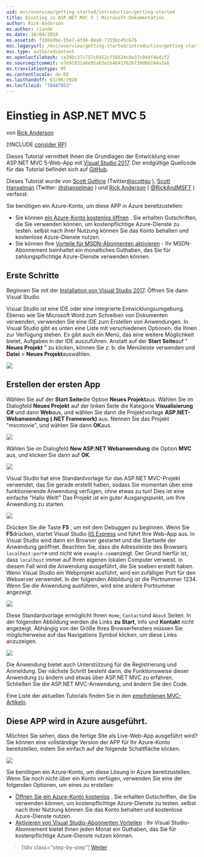 ```yaml
---
uid: mvc/overview/getting-started/introduction/getting-started
title: Einstieg in ASP.NET MVC 5 | Microsoft-Dokumentation
author: Rick-Anderson
ms.author: riande
ms.date: 10/04/2018
ms.assetid: f3d8adbe-55e7-4fd4-84a8-7155bc45c676
msc.legacyurl: /mvc/overview/getting-started/introduction/getting-started
msc.type: authoredcontent
ms.openlocfilehash: ca39bc37c757c0452cf56624c8e37c04df4b41f2
ms.sourcegitcommit: e7e91932a6e91a63e2e46417626f39d6b244a3ab
ms.translationtype: MT
ms.contentlocale: de-DE
ms.lasthandoff: 03/06/2020
ms.locfileid: "78487953"
---
```

# <a name="getting-started-with-aspnet-mvc-5"></a>Einstieg in ASP.NET MVC 5

von [Rick Anderson](https://twitter.com/RickAndMSFT)

[!INCLUDE [consider RP](../../../../includes/razor.md)]

Dieses Tutorial vermittelt Ihnen die Grundlagen der Entwicklung einer ASP.NET MVC 5-Web-App mit [Visual Studio 2017](https://visualstudio.microsoft.com/downloads/?utm_medium=microsoft&utm_source=docs.microsoft.com&utm_campaign=button+cta&utm_content=download+vs2017). Der endgültige Quellcode für das Tutorial befindet sich auf [GitHub](https://github.com/dotnet/AspNetDocs/tree/master/aspnet/mvc/overview/getting-started/introduction/sample/MvcMovie/MvcMovie).

Dieses Tutorial wurde von [Scott Guthrie](https://weblogs.asp.net/scottgu/) (Twitter[@scottgu](https://twitter.com/scottgu) ), [Scott Hanselman](http://www.hanselman.com/blog/) (Twitter: [@shanselman](https://twitter.com/shanselman) ) und [Rick Anderson](https://twitter.com/RickAndMSFT) ( [@RickAndMSFT](https://twitter.com/#!/RickAndMSFT) ) verfasst.

Sie benötigen ein Azure-Konto, um diese APP in Azure bereitzustellen:

- Sie können [ein Azure-Konto kostenlos öffnen](https://azure.microsoft.com/pricing/free-trial/?WT.mc_id=A443DD604) . Sie erhalten Gutschriften, die Sie verwenden können, um kostenpflichtige Azure-Dienste zu testen. selbst nach ihrer Nutzung können Sie das Konto behalten und kostenlose Azure-Dienste nutzen.
- Sie können Ihre [Vorteile für MSDN-Abonnenten aktivieren](https://azure.microsoft.com/pricing/member-offers/msdn-benefits-details/?WT.mc_id=A443DD604) - Ihr MSDN-Abonnement beinhaltet ein monatliches Guthaben, das Sie für zahlungspflichtige Azure-Dienste verwenden können.

## <a name="get-started"></a>Erste Schritte

Beginnen Sie mit der [Installation von Visual Studio 2017](https://visualstudio.microsoft.com/downloads/?utm_medium=microsoft&utm_source=docs.microsoft.com&utm_campaign=button+cta&utm_content=download+vs2017). Öffnen Sie dann Visual Studio.

Visual Studio ist eine IDE oder eine integrierte Entwicklungsumgebung. Ebenso wie Sie Microsoft Word zum Schreiben von Dokumenten verwenden, verwenden Sie eine IDE zum Erstellen von Anwendungen. In Visual Studio gibt es unten eine Liste mit verschiedenen Optionen, die Ihnen zur Verfügung stehen. Es gibt auch ein Menü, das eine weitere Möglichkeit bietet, Aufgaben in der IDE auszuführen. Anstatt auf der **Start Seite**auf " **Neues Projekt** " zu klicken, können Sie z. b. die Menüleiste verwenden und **Datei** > **Neues Projekt**auswählen.

![](getting-started/_static/image1.png)

## <a name="create-your-first-app"></a>Erstellen der ersten App

Wählen Sie auf der **Start Seite**die Option **Neues Projekt**aus. Wählen Sie im Dialogfeld **Neues Projekt** auf der linken Seite die Kategorie **Visualisierung C#**  und dann **Web**aus, und wählen Sie dann die Projektvorlage **ASP.NET-Webanwendung (.NET Framework)** aus. Nennen Sie das Projekt "mvcmovie", und wählen Sie dann **OK**aus.

![](getting-started/_static/image2.png)

Wählen Sie im Dialogfeld **New ASP.NET Webanwendung** die Option **MVC** aus, und klicken Sie dann auf **OK**.

![](getting-started/_static/image3.png)

Visual Studio hat eine Standardvorlage für das ASP.NET MVC-Projekt verwendet, das Sie gerade erstellt haben, sodass Sie momentan über eine funktionierende Anwendung verfügen, ohne etwas zu tun! Dies ist eine einfache "Hallo Welt!" Das Projekt ist ein guter Ausgangspunkt, um Ihre Anwendung zu starten.

![](getting-started/_static/image4.png)

Drücken Sie die Taste **F5** , um mit dem Debuggen zu beginnen. Wenn Sie **F5**drücken, startet Visual Studio [IIS Express](/iis/extensions/introduction-to-iis-express/iis-express-overview) und führt Ihre Web-App aus. In Visual Studio wird dann ein Browser gestartet und die Startseite der Anwendung geöffnet. Beachten Sie, dass die Adressleiste des Browsers `localhost:port#` und nicht wie `example.com`anzeigt. Der Grund hierfür ist, dass `localhost` immer auf Ihren eigenen lokalen Computer verweist. in diesem Fall wird die Anwendung ausgeführt, die Sie soeben erstellt haben. Wenn Visual Studio ein Webprojekt ausführt, wird ein zufälliger Port für den Webserver verwendet. In der folgenden Abbildung ist die Portnummer 1234. Wenn Sie die Anwendung ausführen, wird eine andere Portnummer angezeigt.

![](getting-started/_static/image5.png)

Diese Standardvorlage ermöglicht Ihnen `Home`, `Contact`und `About` Seiten. In der folgenden Abbildung werden die Links **zu** **Start**, Info und **Kontakt** nicht angezeigt. Abhängig von der Größe Ihres Browserfensters müssen Sie möglicherweise auf das Navigations Symbol klicken, um diese Links anzuzeigen.

![](getting-started/_static/image6.png)

Die Anwendung bietet auch Unterstützung für die Registrierung und Anmeldung. Der nächste Schritt besteht darin, die Funktionsweise dieser Anwendung zu ändern und etwas über ASP.NET MVC zu erfahren. Schließen Sie die ASP.NET MVC-Anwendung, und ändern Sie den Code.

Eine Liste der aktuellen Tutorials finden Sie in den [empfohlenen MVC-Artikeln](../mvc-learning-sequence.md).

## <a name="see-this-app-running-on-azure"></a>Diese APP wird in Azure ausgeführt.

Möchten Sie sehen, dass die fertige Site als Live-Web-App ausgeführt wird? Sie können eine vollständige Version der APP für Ihr Azure-Konto bereitstellen, indem Sie einfach auf die folgende Schaltfläche klicken.

[![](https://azuredeploy.net/deploybutton.png)](https://azuredeploy.net/?repository=https://github.com/dotnet/AspNetDocs/tree/master/aspnet/mvc/overview/getting-started/introduction/sample/MvcMovie&amp;WT.mc_id=deploy_azure_aspnet)

Sie benötigen ein Azure-Konto, um diese Lösung in Azure bereitzustellen. Wenn Sie noch nicht über ein Konto verfügen, verwenden Sie eine der folgenden Optionen, um eines zu erstellen:

- [Öffnen Sie ein Azure-Konto kostenlos](https://azure.microsoft.com/pricing/free-trial/?WT.mc_id=A443DD604) . Sie erhalten Gutschriften, die Sie verwenden können, um kostenpflichtige Azure-Dienste zu testen. selbst nach ihrer Nutzung können Sie das Konto behalten und kostenlose Azure-Dienste nutzen.
- [Aktivieren von Visual Studio-Abonnenten Vorteilen](https://azure.microsoft.com/pricing/member-offers/credit-for-visual-studio-subscribers) : Ihr Visual Studio-Abonnement bietet Ihnen jeden Monat ein Guthaben, das Sie für kostenpflichtige Azure-Dienste nutzen können.

> [!div class="step-by-step"]
> [Weiter](adding-a-controller.md)
